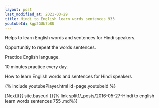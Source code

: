 ```yaml
---
layout: post
last_modified_at: 2021-03-29
title: Hindi to English learn words sentences 933 
youtubeId: kgp2GUb7b8U
---
```

 
 
Helps to learn English words and sentences for Hindi speakers.

Opportunitiy to repeat the words sentences. 

Practice English language. 
 
10 minutes practice every day. 
 
How to learn English words and sentences for Hindi speakers 
 
{% include youtubePlayer.html id=page.youtubeId %}
 
 
[Next]({{ site.baseurl }}{% link  split1/_posts/2016-05-27-Hindi to english learn words sentences 755 .md%})
 
